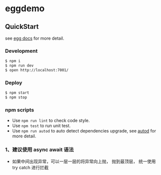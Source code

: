 # eggdemo



## QuickStart

<!-- add docs here for user -->

see [egg docs][egg] for more detail.

### Development

```bash
$ npm i
$ npm run dev
$ open http://localhost:7001/
```

### Deploy

```bash
$ npm start
$ npm stop
```

### npm scripts

- Use `npm run lint` to check code style.
- Use `npm test` to run unit test.
- Use `npm run autod` to auto detect dependencies upgrade, see [autod](https://www.npmjs.com/package/autod) for more detail.


[egg]: https://eggjs.org


### 1、建议使用 async await 语法
- 如果中间出现异常，可以一层一层的将异常向上抛， 抛到最顶层， 统一使用 try catch 进行拦截